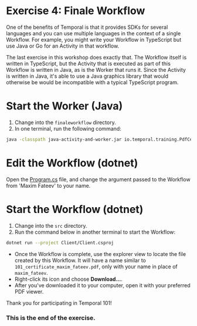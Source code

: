 # Exercise 4: Finale Workflow

One of the benefits of Temporal is that it provides SDKs for several
languages and you can use multiple languages in the context of a single
Workflow. For example, you might write your Workflow in TypeScript but use
Java or Go for an Activity in that workflow.

The last exercise in this workshop does exactly that. The Workflow
itself is written in TypeScript, but the Activity that is executed as part
of this Workflow is written in Java, as is the Worker that runs it.
Since the Activity is written in Java, it's able to use a Java graphics
library that would otherwise be would be incompatible with a typical
TypeScript program.

# Start the Worker (Java)

1. Change into the `finaleworkflow` directory.
2. In one terminal, run the following command:

```sh
java -classpath java-activity-and-worker.jar io.temporal.training.PdfCertWorker
```

# Edit the Workflow (dotnet)

Open the [Program.cs](./src/Client/Program.cs) file, and change the argument passed to the Workflow from 'Maxim Fateev' to your name.

# Start the Workflow (dotnet)

1. Change into the `src` directory.
2. Run the command below in another terminal to start the Workflow:

```sh
dotnet run --project Client/Client.csproj
```

- Once the Workflow is complete, use the explorer
  view to locate the file created by this Workflow. It
  will have a name similar to `101_certificate_maxim_fateev.pdf`,
  only with your name in place of `maxim_fateev`.
- Right-click its icon and choose **Download...**.
- After you've downloaded it to your
  computer, open it with your preferred PDF viewer.

Thank you for participating in Temporal 101!

### This is the end of the exercise.
